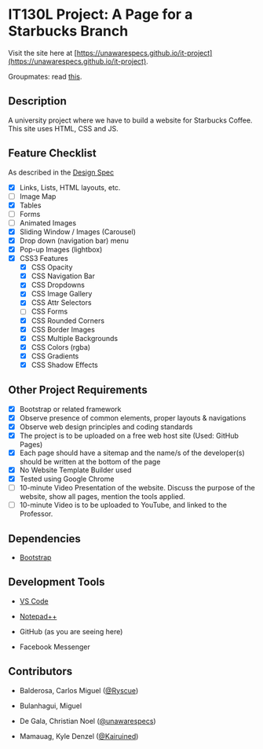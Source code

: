 # IT130L Project: A Page for a Starbucks Branch

Visit the site here at [https://unawarespecs.github.io/it-project](https://unawarespecs.github.io/it-project).

Groupmates: read [this](CONTRIBUTING.md).

## Description

A university project where we have to build a website for Starbucks Coffee. This site uses HTML, CSS and JS.

## Feature Checklist

As described in the [Design Spec](./Instructions.doc)

- [X] Links, Lists, HTML layouts, etc.
- [ ] Image Map
- [X] Tables
- [ ] Forms
- [ ] Animated Images
- [X] Sliding Window / Images (Carousel)
- [X] Drop down (navigation bar) menu
- [X] Pop-up Images (lightbox)
- [X] CSS3 Features
  - [X] CSS Opacity
  - [X] CSS Navigation Bar
  - [X] CSS Dropdowns
  - [X] CSS Image Gallery
  - [X] CSS Attr Selectors
  - [ ] CSS Forms
  - [X] CSS Rounded Corners
  - [X] CSS Border Images
  - [X] CSS Multiple Backgrounds
  - [X] CSS Colors (rgba)
  - [X] CSS Gradients
  - [X] CSS Shadow Effects

## Other Project Requirements

- [x] Bootstrap or related framework
- [x] Observe presence of common elements, proper layouts & navigations
- [x] Observe web design principles and coding standards
- [x] The project is to be uploaded on a free web host site (Used: GitHub Pages)
- [x] Each page should have a sitemap and the name/s of the developer(s) should be written at the bottom of the page
- [x] No Website Template Builder used
- [x] Tested using Google Chrome
- [ ] 10-minute Video Presentation of the website. Discuss the purpose of the website, show all pages, mention the tools applied.
- [ ] 10-minute Video is to be uploaded to YouTube, and linked to the Professor.

## Dependencies

- [Bootstrap](https://getbootstrap.com/)

## Development Tools

- [VS Code](https://code.visualstudio.com/)

- [Notepad++](https://notepad-plus-plus.org)

- GitHub (as you are seeing here)

- Facebook Messenger

## Contributors

- Balderosa, Carlos Miguel ([@Ryscue](https://github.com/ryscue))

- Bulanhagui, Miguel

- De Gala, Christian Noel ([@unawarespecs](https://github.com/unawarespecs))

- Mamauag, Kyle Denzel ([@Kairuined](https://github.com/kairuined))
